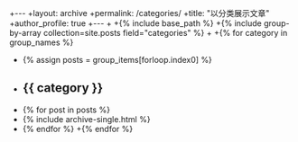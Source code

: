 +---
+layout: archive
+permalink: /categories/
+title: "以分类展示文章"
+author_profile: true
+---
+
+{% include base_path %}
+{% include group-by-array collection=site.posts field="categories" %}
+
+{% for category in group_names %}
+  {% assign posts = group_items[forloop.index0] %}
+  <h2 id="{{ category | slugify }}" class="archive__subtitle">{{ category }}</h2>
+  {% for post in posts %}
+    {% include archive-single.html %}
+  {% endfor %}
+{% endfor %}